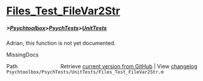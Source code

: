 # [Files_Test_FileVar2Str](Files_Test_FileVar2Str)
##### >[Psychtoolbox](Psychtoolbox)>[PsychTests](PsychTests)>[UnitTests](UnitTests)

Adrian, this function is not yet documented.


 MissingDocs



<div class="code_header" style="text-align:right;">
  <span style="float:left;">Path&nbsp;&nbsp;</span> <span class="counter">Retrieve <a href=
  "https://raw.github.com/Psychtoolbox-3/Psychtoolbox-3/beta/Psychtoolbox/PsychTests/UnitTests/Files_Test_FileVar2Str.m">current version from GitHub</a> | View <a href=
  "https://github.com/Psychtoolbox-3/Psychtoolbox-3/commits/beta/Psychtoolbox/PsychTests/UnitTests/Files_Test_FileVar2Str.m">changelog</a></span>
</div>
<div class="code">
  <code>Psychtoolbox/PsychTests/UnitTests/Files_Test_FileVar2Str.m</code>
</div>

